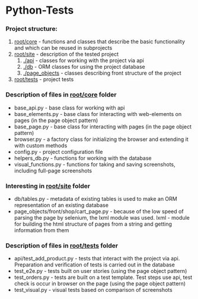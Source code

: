 # Python-Tests

### Project structure:
1. [root/core](https://github.com/vlad2102/Python-Tests/tree/main/root/core) - functions and classes that describe the basic functionality and which can be reused in subprojects
2. [root/site](https://github.com/vlad2102/Python-Tests/tree/main/root/site) - description of the tested project
    1. [./api](https://github.com/vlad2102/Python-Tests/tree/main/root/site/api) - classes for working with the project via api
    2. [./db](https://github.com/vlad2102/Python-Tests/tree/main/root/site/db) - ORM classes for using the project database
    3. [./page_objects](https://github.com/vlad2102/Python-Tests/tree/main/root/site/page_objects) - classes describing front structure of the project 
3. [root/tests](https://github.com/vlad2102/Python-Tests/tree/main/root/tests) - project tests

### Description of files in [root/core](https://github.com/vlad2102/Python-Tests/tree/main/root/core) folder
* base_api.py - base class for working with api
* base_elements.py - base class for interacting with web-elements on pages (in the page object pattern)
* base_page.py - base class for interacting with pages (in the page object pattern)
* browser.py - a factory class for initializing the browser and extending it with custom methods
* config.py - project configuration file
* helpers_db.py - functions for working with the database
* visual_functions.py - functions for taking and saving screenshots, including full-page screenshots

### Interesting in [root/site](https://github.com/vlad2102/Python-Tests/tree/main/root/site) folder
* db/tables.py - metadata of existing tables is used to make an ORM representation of an existing database
* page_objects/front/shop/cart_page.py - because of the low speed of parsing the page by selenium, the lxml module was used. lxml - module for building the html structure of pages from a string and getting information from them

### Description of files in [root/tests](https://github.com/vlad2102/Python-Tests/tree/main/root/tests) folder
* api/test_add_product.py - tests that interact with the project via api. Preparation and verification of tests is carried out in the database
* test_e2e.py - tests built on user stories (using the page object pattern)
* test_orders.py - tests are built on a test template. Test steps use api, test check is occur in browser on the page (using the page object pattern)
* test_visual.py - visual tests based on comparison of screenshots